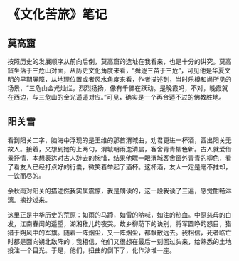 # 《文化苦旅》笔记

## 莫高窟

按照历史的发展顺序从前向后倒，莫高窟的选址在我看来，也是十分的讲究。莫高窟坐落于三危山对面，从历史文化角度来看，“舜逐三苗于三危”，可见他是华夏文明的早期屏障，从地理位置或者风水角度来看，作者描述到，当时乐樽和尚所见的场景，“三危山金光灿烂，烈烈扬扬，像有千佛在跃动。是晚霞吗，不对，晚霞就在西边，与三危山的金光遥遥对应。”可见，确实是一个再合适不过的佛教胜地。

## 阳关雪

看到阳关二字，脑海中浮现的是王维的那首渭城曲，劝君更进一杯酒，西出阳关无故人。接着，又想到她的上两句，渭城朝雨逸清晨，客舍青青柳色新。古人就爱借景抒情，本想表达对古人辞去的惋惜，结果他瞟一眼渭城客舍窗外青青的柳色，看了看友人已经打点好的行囊，微笑着举起了酒杯。这杯酒，友人一定是毫不推却，一饮而尽的。

余秋雨对阳关的描述然我实属震惊，我是朗读的，这一段我读了三遍，感觉酣畅淋漓。摘抄过来。

这里正是中华历史的荒原：如雨的马蹄，如雷的呐喊，如注的热血。中原慈母的白发，江南春闺的遥望，湖湘稚儿的夜哭。故乡柳荫下的诀别，将军圆睁的怒目，猎猎于朔风中的军旗。随着一阵烟尘，又一阵烟尘，都飘散远去。我相信，死者临亡时都是面向朔北敌阵的；我相信，他们又很想在最后一刻回过头来，给熟悉的土地投注一个目光。于是，他们，扭曲的倒下了，化作沙堆一座。

